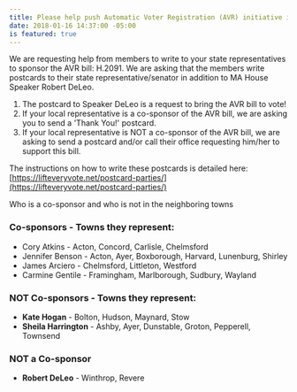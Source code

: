 ```yaml
---
title: Please help push Automatic Voter Registration (AVR) initiative in MA
date: 2018-01-16 14:37:00 -05:00
is featured: true
---
```


We are requesting help from members to write to your state representatives to sponsor the AVR bill: H.2091. We are asking that the members write postcards to their state representative/senator in addition to MA House Speaker Robert DeLeo.

1. The postcard to Speaker DeLeo is a request to bring the AVR bill to vote! 
2. If your local representative is a co-sponsor of the AVR bill, we are asking you to send a 'Thank You!' postcard.
3. If your  local representative is NOT a co-sponsor of the AVR bill, we are asking to send a postcard and/or call their office requesting him/her to support this bill.

The instructions on how to write these postcards is detailed here: [https://lifteveryvote.net/postcard-parties/](https://lifteveryvote.net/postcard-parties/)

Who is a co-sponsor and who is not in the neighboring towns

### Co-sponsors - Towns they represent:
* Cory Atkins - Acton, Concord, Carlisle, Chelmsford
* Jennifer Benson - Acton, Ayer, Boxborough, Harvard, Lunenburg, Shirley
* James Arciero - Chelmsford, Littleton, Westford
* Carmine Gentile - Framingham, Marlborough, Sudbury, Wayland

### NOT Co-sponsors - Towns they represent:
* **Kate Hogan** - Bolton, Hudson, Maynard, Stow
* **Sheila Harrington** - Ashby, Ayer, Dunstable, Groton, Pepperell, Townsend

### NOT a Co-sponsor
* **Robert DeLeo** - Winthrop, Revere